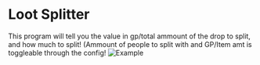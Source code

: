 # Loot Splitter
This program will tell you the value in gp/total ammount of the drop to split, and how much to split! (Ammount of people to split with and GP/Item amt is toggleable through the config! 
![Example](https://i.imgur.com/BCCXQCD.png)
